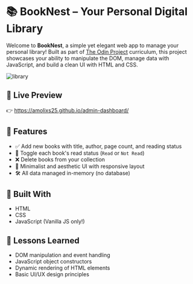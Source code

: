 # 📚 BookNest – Your Personal Digital Library

Welcome to **BookNest**, a simple yet elegant web app to manage your personal library! Built as part of [The Odin Project](https://www.theodinproject.com/) curriculum, this project showcases your ability to manipulate the DOM, manage data with JavaScript, and build a clean UI with HTML and CSS.

![library](https://github.com/user-attachments/assets/d78f04f5-afc4-4874-b5f2-79b36929a483)

## 🔗 Live Preview

👉 https://amolixs25.github.io/admin-dashboard/

## 🌟 Features

- ✅ Add new books with title, author, page count, and reading status
- 📖 Toggle each book's read status (`Read` or `Not Read`)
- ❌ Delete books from your collection
- 🧠 Minimalist and aesthetic UI with responsive layout
- 🛠️ All data managed in-memory (no database)

## 🧱 Built With
 - HTML
 - CSS
 - JavaScript (Vanilla JS only!)

## 🎯 Lessons Learned
 - DOM manipulation and event handling
 - JavaScript object constructors
 - Dynamic rendering of HTML elements
 - Basic UI/UX design principles
